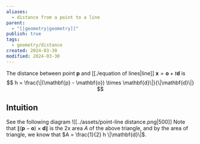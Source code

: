 ```yaml
---
aliases:
  - distance from a point to a line
parent:
  - "[[geometry|geometry]]"
publish: true
tags:
  - geometry/distance
created: 2024-03-30
modified: 2024-03-30
---
```

The distance between point $\mathbf{p}$ and [[./equation of lines|line]] $\mathbf{x} = \mathbf{o} + t\mathbf{d}$ is
$$
h = \frac{\|(\mathbf{p} - \mathbf{o})  \times \mathbf{d}\|}{\|\mathbf{d}\|}
$$
## Intuition
See the following diagram
![[../assets/point-line distance.png|500]]
Note that $\|(\mathbf{p} - \mathbf{o})  \times \mathbf{d}\|$ is the 2x area $A$ of the above triangle, and by the area of triangle, we know that $A = \frac{1}{2} h \|\mathbf{d}\|$.